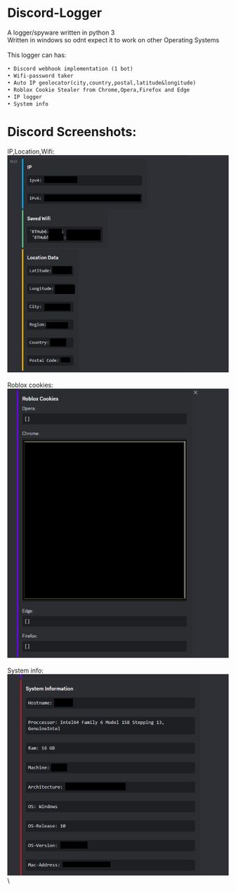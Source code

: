 # Discord-Logger
A logger/spyware written in python 3\
Written in windows so odnt expect it to work on other Operating Systems\
\
This logger can has:
```
• Discord webhook implementation (1 bot)
• Wifi-password taker
• Auto IP geolocator(city,country,postal,latitude&longitude)
• Roblox Cookie Stealer from Chrome,Opera,Firefox and Edge
• IP logger
• System info
```
# Discord Screenshots:
IP,Location,Wifi:
![Alt text](discord-logger-images/GITHUB1.png?raw=true)\
\
Roblox cookies:
![Alt text](discord-logger-images/Discord2.png?raw=true)\
\
System info:
![Alt text](discord-logger-images/discord3.png?raw=true)\
\

